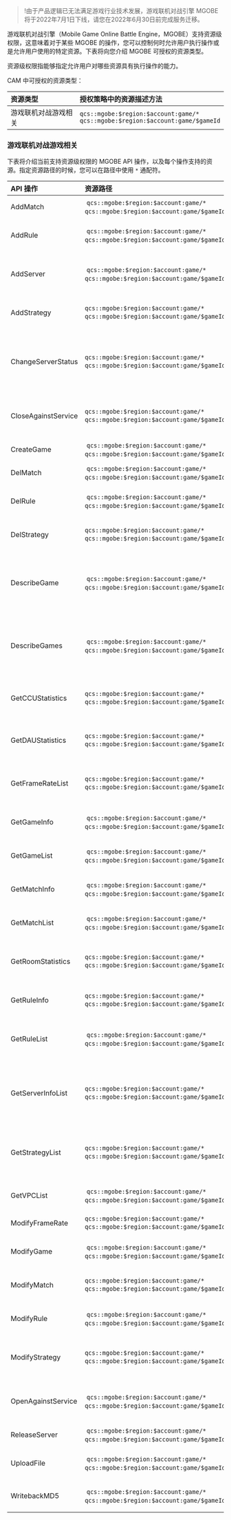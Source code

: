 >!由于产品逻辑已无法满足游戏行业技术发展，游戏联机对战引擎 MGOBE 将于2022年7月1日下线，请您在2022年6月30日前完成服务迁移。




游戏联机对战引擎（Mobile Game Online Battle Engine，MGOBE）支持资源级权限，这意味着对于某些 MGOBE 的操作，您可以控制何时允许用户执行操作或是允许用户使用的特定资源。下表将向您介绍 MGOBE 可授权的资源类型。

<dx-alert infotype="explain" title="">
资源级权限指能够指定允许用户对哪些资源具有执行操作的能力。
</dx-alert>



CAM 中可授权的资源类型：

| 资源类型 | 授权策略中的资源描述方法 |
| :-------- |:-------------- |
| 游戏联机对战游戏相关 |  `qcs::mgobe:$region:$account:game/*`<br>`qcs::mgobe:$region:$account:game/$gameId`

### 游戏联机对战游戏相关
下表将介绍当前支持资源级权限的 MGOBE API 操作，以及每个操作支持的资源。指定资源路径的时候，您可以在路径中使用 `*` 通配符。


| API 操作 | 资源路径 | 说明|
| :-------- | :--------| :--------|
|AddMatch | `qcs::mgobe:$region:$account:game/*`<br>`qcs::mgobe:$region:$account:game/$gameId` |新增匹配|
|AddRule | `qcs::mgobe:$region:$account:game/*`<br>`qcs::mgobe:$region:$account:game/$gameId` |新增规则集|
|AddServer | `qcs::mgobe:$region:$account:game/*`<br>`qcs::mgobe:$region:$account:game/$gameId` |新增实时服务器|
|AddStrategy|`qcs::mgobe:$region:$account:game/*`<br>`qcs::mgobe:$region:$account:game/$gameId` |新增房间策略|
|ChangeServerStatus|`qcs::mgobe:$region:$account:game/*`<br>`qcs::mgobe:$region:$account:game/$gameId`  |启动/停止实时服务器|
|CloseAgainstService |`qcs::mgobe:$region:$account:game/*`<br>`qcs::mgobe:$region:$account:game/$gameId`  |关闭联机对战服务|
|CreateGame | `qcs::mgobe:$region:$account:game/*`<br>`qcs::mgobe:$region:$account:game/$gameId` |创建游戏|
|DelMatch | `qcs::mgobe:$region:$account:game/*`<br>`qcs::mgobe:$region:$account:game/$gameId` | 删除匹配|
|DelRule| `qcs::mgobe:$region:$account:game/*`<br>`qcs::mgobe:$region:$account:game/$gameId` |删除规则集|
|DelStrategy|`qcs::mgobe:$region:$account:game/*`<br>`qcs::mgobe:$region:$account:game/$gameId` |删除房间策略|
|DescribeGame | `qcs::mgobe:$region:$account:game/*`<br>`qcs::mgobe:$region:$account:game/$gameId` | 使用云 API 查询游戏详情|
|DescribeGames | `qcs::mgobe:$region:$account:game/*`<br>`qcs::mgobe:$region:$account:game/$gameId` | 使用云 API 获取游戏列表|
|GetCCUStatistics|`qcs::mgobe:$region:$account:game/*`<br>`qcs::mgobe:$region:$account:game/$gameId` |获取 CCU 统计数据|
|GetDAUStatistics|`qcs::mgobe:$region:$account:game/*`<br>`qcs::mgobe:$region:$account:game/$gameId` |获取 DAU 统计数据|
|GetFrameRateList|`qcs::mgobe:$region:$account:game/*`<br>`qcs::mgobe:$region:$account:game/$gameId` |获取帧率信息列表|
|GetGameInfo| `qcs::mgobe:$region:$account:game/*`<br>`qcs::mgobe:$region:$account:game/$gameId` |获取游戏详情|
|GetGameList| `qcs::mgobe:$region:$account:game/*`<br>`qcs::mgobe:$region:$account:game/$gameId` |获取游戏列表|
|GetMatchInfo| `qcs::mgobe:$region:$account:game/*`<br>`qcs::mgobe:$region:$account:game/$gameId` |获取匹配详情|
|GetMatchList | `qcs::mgobe:$region:$account:game/*`<br>`qcs::mgobe:$region:$account:game/$gameId` |获取匹配列表|
|GetRoomStatistics|`qcs::mgobe:$region:$account:game/*`<br>`qcs::mgobe:$region:$account:game/$gameId` |获取房间统计数据|
|GetRuleInfo |`qcs::mgobe:$region:$account:game/*`<br>`qcs::mgobe:$region:$account:game/$gameId`  |获取规则集|
|GetRuleList | `qcs::mgobe:$region:$account:game/*`<br>`qcs::mgobe:$region:$account:game/$gameId` |获取规则集列表|
|GetServerInfoList |`qcs::mgobe:$region:$account:game/*`<br>`qcs::mgobe:$region:$account:game/$gameId`  |获取实时服务器信息列表|
|GetStrategyList|`qcs::mgobe:$region:$account:game/*`<br>`qcs::mgobe:$region:$account:game/$gameId` |获取房间策略信息列表|
|GetVPCList| `qcs::mgobe:$region:$account:game/*`<br>`qcs::mgobe:$region:$account:game/$gameId` |获取 VPC 列表|
|ModifyFrameRate|`qcs::mgobe:$region:$account:game/*`<br>`qcs::mgobe:$region:$account:game/$gameId` |修改帧率|
|ModifyGame | `qcs::mgobe:$region:$account:game/*`<br>`qcs::mgobe:$region:$account:game/$gameId` |修改游戏信息|
|ModifyMatch |`qcs::mgobe:$region:$account:game/*`<br>`qcs::mgobe:$region:$account:game/$gameId`  |修改匹配详情|
|ModifyRule | `qcs::mgobe:$region:$account:game/*`<br>`qcs::mgobe:$region:$account:game/$gameId` |修改规则集|
|ModifyStrategy|`qcs::mgobe:$region:$account:game/*`<br>`qcs::mgobe:$region:$account:game/$gameId` |修改房间策略信息|
|OpenAgainstService | `qcs::mgobe:$region:$account:game/*`<br>`qcs::mgobe:$region:$account:game/$gameId` |开启联机对战服务|
|ReleaseServer | `qcs::mgobe:$region:$account:game/*`<br>`qcs::mgobe:$region:$account:game/$gameId` |发布服务|
|UploadFile  | `qcs::mgobe:$region:$account:game/*`<br>`qcs::mgobe:$region:$account:game/$gameId` |上传代码包|
|WritebackMD5 | `qcs::mgobe:$region:$account:game/*`<br>`qcs::mgobe:$region:$account:game/$gameId` | 回写文件 MD5|


